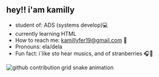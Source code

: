 ## hey!! i'am kamilly

-  student of: ADS (systems develop)💻
-   currently learning HTML
- How to reach me: kamillyfer19@gmail.com 📩
- Pronouns: ela/dela 
-  Fun fact: i´like sto hear musics, and of stranberries 🎧🍓

<picture align="center">
  <source media="(prefers-color-scheme: dark)" srcset="https://raw.githubusercontent.com/kamillyfernades/kamillyfernades/output/github-contribution-grid-snake-dark.svg">
  <source media="(prefers-color-scheme: light)" srcset="https://raw.githubusercontent.com/kamillyfernades/kamillyfernades/output/github-contribution-grid-snake-dark.svg">
  <img align="center" alt="github contribution grid snake animation" src="https://raw.githubusercontent.com/kamillyfernades/kamillyfernades/output/github-contribution-grid-snake.svg">
</picture>
